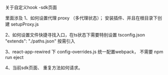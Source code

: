关于自定义hook -sdk页面 

里面涉及
1、如何设置代理 proxy （多代理状态）；
安装插件、并且在根目录下创建 setupProxy.js

2、如何设置文件快捷寻找入口，在ts状态下需要特别设置 tsconfig.json 
        "extends": "./paths.json"  按需引入

3、react-app-rewired 下  config-overrides.js 统一配置webpack， 不需要 npm run eject

4、当前sdk页面、 重复方法如何请求。